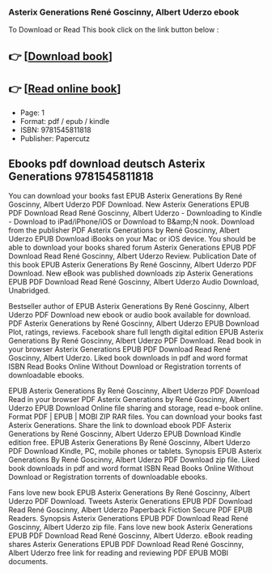 ### Asterix Generations René Goscinny, Albert Uderzo ebook

To Download or Read This book click on the link button below :

## 👉  [**[Download book](http://get-pdfs.com/download.php?group=book&from=github.com&id=716928&lnk=1064 "Download book")**]

## 👉  [**[Read online book](http://get-pdfs.com/download.php?group=book&from=github.com&id=716928&lnk=1064 "Read online book")**]


* Page: 1
* Format: pdf / epub / kindle
* ISBN: 9781545811818
* Publisher: Papercutz



## Ebooks pdf download deutsch Asterix Generations 9781545811818


You can download your books fast EPUB Asterix Generations By René Goscinny, Albert Uderzo PDF Download. New Asterix Generations EPUB PDF Download Read René Goscinny, Albert Uderzo - Downloading to Kindle - Download to iPad/iPhone/iOS or Download to B&amp;amp;N nook. Download from the publisher PDF Asterix Generations by René Goscinny, Albert Uderzo EPUB Download iBooks on your Mac or iOS device. You should be able to download your books shared forum Asterix Generations EPUB PDF Download Read René Goscinny, Albert Uderzo Review. Publication Date of this book EPUB Asterix Generations By René Goscinny, Albert Uderzo PDF Download. New eBook was published downloads zip Asterix Generations EPUB PDF Download Read René Goscinny, Albert Uderzo Audio Download, Unabridged.

Bestseller author of EPUB Asterix Generations By René Goscinny, Albert Uderzo PDF Download new ebook or audio book available for download. PDF Asterix Generations by René Goscinny, Albert Uderzo EPUB Download Plot, ratings, reviews. Facebook share full length digital edition EPUB Asterix Generations By René Goscinny, Albert Uderzo PDF Download. Read book in your browser Asterix Generations EPUB PDF Download Read René Goscinny, Albert Uderzo. Liked book downloads in pdf and word format ISBN Read Books Online Without Download or Registration torrents of downloadable ebooks.

EPUB Asterix Generations By René Goscinny, Albert Uderzo PDF Download Read in your browser PDF Asterix Generations by René Goscinny, Albert Uderzo EPUB Download Online file sharing and storage, read e-book online. Format PDF | EPUB | MOBI ZIP RAR files. You can download your books fast Asterix Generations. Share the link to download ebook PDF Asterix Generations by René Goscinny, Albert Uderzo EPUB Download Kindle edition free. EPUB Asterix Generations By René Goscinny, Albert Uderzo PDF Download Kindle, PC, mobile phones or tablets. Synopsis EPUB Asterix Generations By René Goscinny, Albert Uderzo PDF Download zip file. Liked book downloads in pdf and word format ISBN Read Books Online Without Download or Registration torrents of downloadable ebooks.

Fans love new book EPUB Asterix Generations By René Goscinny, Albert Uderzo PDF Download. Tweets Asterix Generations EPUB PDF Download Read René Goscinny, Albert Uderzo Paperback Fiction Secure PDF EPUB Readers. Synopsis Asterix Generations EPUB PDF Download Read René Goscinny, Albert Uderzo zip file. Fans love new book Asterix Generations EPUB PDF Download Read René Goscinny, Albert Uderzo. eBook reading shares Asterix Generations EPUB PDF Download Read René Goscinny, Albert Uderzo free link for reading and reviewing PDF EPUB MOBI documents.





